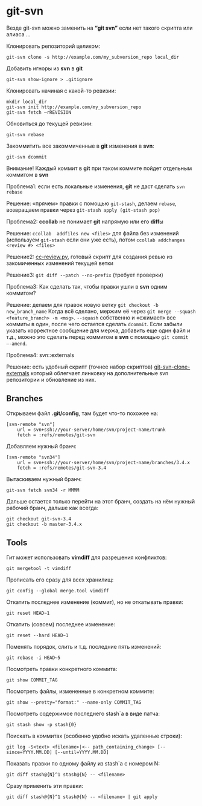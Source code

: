git-svn
=======

Везде git-svn можно заменить на **“git svn”** если нет такого скрипта или алиаса ...

Клонировать репозиторий целиком:

    git-svn clone -s http://example.com/my_subversion_repo local_dir

Добавить игноры из **svn** в **git**

    git-svn show-ignore > .gitignore

Клонировать начиная с какой-то ревизии:

    mkdir local_dir
    git-svn init http://example.com/my_subversion_repo
    git-svn fetch –rREVISION

Обновиться до текущей ревизии:

    git-svn rebase

Закоммитить все закоммиченные в **git** изменения в **svn**:

    git-svn dcommit

Внимание! Каждый коммит в **git** при таком коммите пойдет отдельным коммитом в **svn**

Проблема1: если есть локальные изменения, **git** не даст сделать `svn rebase`

Решение: «прячем» правки с помощью `git-stash`, делаем `rebase`, возвращаем правки через `git-stash apply (git-stash pop)`

Проблема2: **ccollab** не понимает **git** напрямую или его **diff**ы

Решение: `ccollab  addfiles new <files>` для файла без изменений (используем `git-stash` если они уже есть), потом `ccollab addchanges <review #> <files>`

Решение2: [cc-review.py](https://raw.github.com/dimasg/devtools/master/cc-review.py), готовый скрипт для создания ревью из закомиченных изменений текущей ветки

Решение3: `git diff --patch --no-prefix` (требует проверки)

Проблема3: Как сделать так, чтобы правки ушли в **svn** одним коммитом?

Решение: делаем для правок новую ветку `git checkout -b new_branch_name`
Когда всё сделано, мержим её через `git merge --squash <feature_branch> -m <msg>`.
`--squash` собственно и «сжимает» все коммиты в один, после чего остается сделать `dcommit`. Если забыли указать корректное сообщение для мержа, добавить еще один файл и т.д., можно это сделать перед коммитом в **svn** с помощью `git commit –-amend`.

Проблема4: svn::externals

Решение: есть удобный скрипт (точнее набор скриптов) [git-svn-clone-externals](https://github.com/andrep/git-svn-clone-externals) который облегчает линковку на дополнительные svn репозитории и обновление из них.

Branches
--------

Открываем файл **.git/config**, там будет что-то похожее на:

    [svn-remote "svn"]
        url = svn+ssh://your-server/home/svn/project-name/trunk
        fetch = :refs/remotes/git-svn

Добавляем нужный бранч:

    [svn-remote "svn34"]
        url = svn+ssh://your-server/home/svn/project-name/branches/3.4.x
        fetch = :refs/remotes/git-svn-3.4

Вытаскиваем нужный бранч:

    git-svn fetch svn34 -r MMMM

Дальше остается только перейти на этот бранч, создать на нём нужный рабочий бранч, дальше как всегда:

    git checkout git-svn-3.4
    git checkout -b master-3.4.x


Tools
-----

Гит может использовать **vimdiff** для разрешения конфликтов:

    git mergetool -t vimdiff

Прописать его сразу для всех хранилищ:

    git config --global merge.tool vimdiff

Откатить  последнее изменение (коммит),  но не откатывать правки:

    git reset HEAD~1

Откатить (совсем) последнее изменение:

    git reset --hard HEAD~1

Поменять порядок, слить и т.д. последние пять изменений:

    git rebase -i HEAD~5

Посмотреть правки конкретного коммита:

    git show COMMIT_TAG

Посмотреть файлы, измененные в конкретном коммите:

    git show --pretty="format:" --name-only COMMIT_TAG

Посмотреть содержимое последнего stash`а в виде патча:

    git stash show -p stash{0}

Поискать в коммитах (особенно удобно искать удаленные строки):

    git log -S<text> <filename>|<-- path_containing_change> [--since=YYYY.MM.DD] [--until=YYYY.MM.DD]

Показать правки по одному файлу из stash`а с номером N:

    git diff stash@{N}^1 stash@{N} -- <filename>

Сразу применить эти правки:

    git diff stash@{N}^1 stash@{N} -- <filename> | git apply
